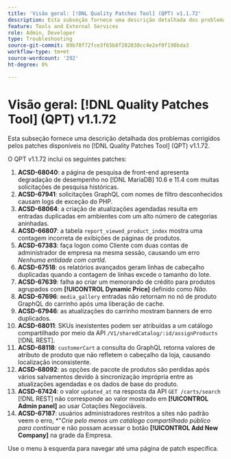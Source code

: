 ```yaml
---
title: 'Visão geral: [!DNL Quality Patches Tool] (QPT) v1.1.72'
description: Esta subseção fornece uma descrição detalhada dos problemas corrigidos pelos patches disponíveis no  [!DNL Quality Patches Tool] (QPT) v1.1.72.
feature: Tools and External Services
role: Admin, Developer
type: Troubleshooting
source-git-commit: 89b78f72fce3f65b8f282038cc4e2ef0f190bda3
workflow-type: tm+mt
source-wordcount: '292'
ht-degree: 0%

---
```


# Visão geral: [!DNL Quality Patches Tool] (QPT) v1.1.72

Esta subseção fornece uma descrição detalhada dos problemas corrigidos pelos patches disponíveis no [!DNL Quality Patches Tool] (QPT) v1.1.72.

O QPT v1.1.72 inclui os seguintes patches:
1. **ACSD-68040**: a página de pesquisa de front-end apresenta degradação de desempenho no [!DNL MariaDB] 10.6 e 11.4 com muitas solicitações de pesquisa históricas.
1. **ACSD-67941**: solicitações GraphQL com nomes de filtro desconhecidos causam logs de exceção do PHP.
1. **ACSD-68064**: a criação de atualizações agendadas resulta em entradas duplicadas em ambientes com um alto número de categorias aninhadas.
1. **ACSD-66807**: a tabela `report_viewed_product_index` mostra uma contagem incorreta de exibições de páginas de produtos.
1. **ACSD-67383**: faça logon como Cliente com duas contas de administrador de empresa na mesma sessão, causando um erro *Nenhuma entidade com cartId*.
1. **ACSD-67518**: os relatórios avançados geram linhas de cabeçalho duplicadas quando a contagem de linhas excede o tamanho do lote.
1. **ACSD-67639**: falha ao criar um memorando de crédito para produtos agrupados com **[!UICONTROL Dynamic Price]** definido como *Não*.
1. **ACSD-67696**: `media_gallery` entradas não retornam no nó de produto GraphQL do carrinho após uma liberação de cache.
1. **ACSD-67946**: as atualizações do carrinho mostram banners de erro duplicados.
1. **ACSD-68011**: SKUs inexistentes podem ser atribuídas a um catálogo compartilhado por meio da API `/V1/sharedCatalog/:id/assignProducts` [!DNL REST].
1. **ACSD-68118**: `customerCart` a consulta do GraphQL retorna valores de atributo de produto que não refletem o cabeçalho da loja, causando localização inconsistente.
1. **ACSD-68092**: as opções de pacote de produtos são perdidas após vários salvamentos devido à sincronização imprópria entre as atualizações agendadas e os dados de base do produto.
1. **ACSD-67424**: o valor `updated_at` na resposta da API `GET /carts/search` [!DNL REST] não corresponde ao valor mostrado em **[!UICONTROL Admin panel]** ao usar Cotações Negociáveis.
1. **ACSD-67187**: usuários administradores restritos a sites não padrão veem o erro, *&quot;*Crie pelo menos um catálogo compartilhado público para continuar* e não possam acessar o botão **[!UICONTROL Add New Company]** na grade da Empresa.

Use o menu à esquerda para navegar até uma página de patch específica.
